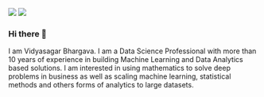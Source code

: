 [<img src="https://img.shields.io/badge/linkedin-%230077B5.svg?&style=for-the-badge&logo=linkedin&logoColor=white" />](https://www.linkedin.com/in/vidyasagarbhargava) [<img src="https://img.shields.io/badge/my_blog-%23ff6819.svg?&style=for-the-badge&logo=substack&logoColor=white" />](https://vidyasagarbhargava.com/)


### Hi there 👋

I am Vidyasagar Bhargava. I am a Data Science Professional with more than 10 years of experience in building Machine Learning and Data Analytics based solutions. I am interested in using mathematics to solve deep problems in business as well as scaling machine learning, statistical methods and others forms of analytics to large datasets.


<!--
**vidyasagarbhargava/vidyasagarbhargava** is a ✨ _special_ ✨ repository because its `README.md` (this file) appears on your GitHub profile.

Here are some ideas to get you started:

- 🔭 I’m currently working on ...
- 🌱 I’m currently learning ...
- 👯 I’m looking to collaborate on ...
- 🤔 I’m looking for help with ...
- 💬 Ask me about ...
- 📫 How to reach me: ...
- 😄 Pronouns: ...
- ⚡ Fun fact: ...
-->
